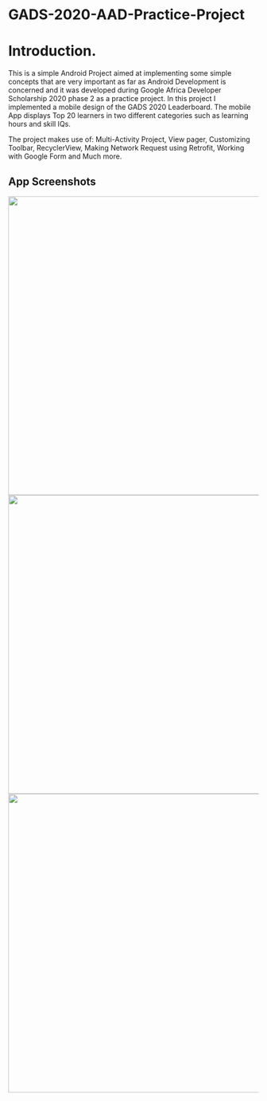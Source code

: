 # GADS-2020-AAD-Practice-Project

# Introduction.
This is a simple Android Project aimed at implementing some simple concepts that are very important as far as Android Development is concerned and it was developed during Google Africa Developer Scholarship 2020 phase 2 as a practice project. In this project I implemented a mobile design of the GADS 2020 Leaderboard. The mobile App displays Top 20 learners in two different categories such as learning hours and skill IQs.

The project makes use of: Multi-Activity Project, View pager, Customizing Toolbar, RecyclerView, Making Network Request using Retrofit, Working with Google Form and Much more.

## App Screenshots


 <img src="https://user-images.githubusercontent.com/46993858/92525647-e56f9780-f22c-11ea-8a04-f6d3fa370063.png"   height="600" > <img src="https://user-images.githubusercontent.com/46993858/92527387-96773180-f22f-11ea-858e-17abf86c1758.png"   height="600" > <img src="(https://user-images.githubusercontent.com/46993858/92525658-eb657880-f22c-11ea-8a64-a02b2d8fc5cd.png"   height="600" >

 
